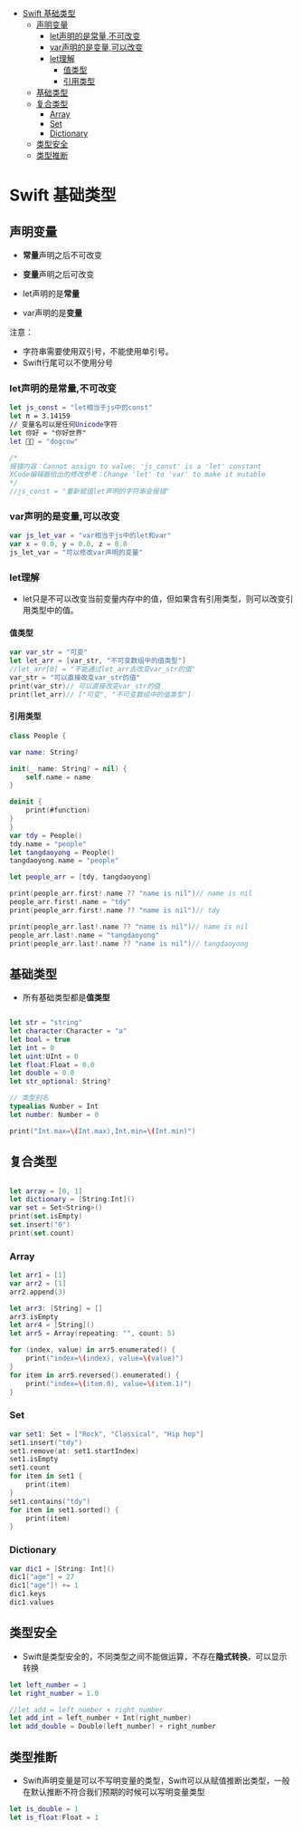 <!--
 * @Author: tangdaoyong
 * @Date: 2021-02-03 15:25:12
 * @LastEditors: tangdaoyong
 * @LastEditTime: 2021-02-03 15:32:08
 * @Description: Swift 类型
-->
<!-- TOC -->

- [Swift 基础类型](#swift-基础类型)
    - [声明变量](#声明变量)
        - [let声明的是常量,不可改变](#let声明的是常量不可改变)
        - [var声明的是变量,可以改变](#var声明的是变量可以改变)
        - [let理解](#let理解)
            - [值类型](#值类型)
            - [引用类型](#引用类型)
    - [基础类型](#基础类型)
    - [复合类型](#复合类型)
        - [Array](#array)
        - [Set](#set)
        - [Dictionary](#dictionary)
    - [类型安全](#类型安全)
    - [类型推断](#类型推断)

<!-- /TOC -->
# Swift 基础类型

## 声明变量

* **常量**声明之后不可改变
* **变量**声明之后可改变

* let声明的是**常量**
* var声明的是**变量**

注意：
* 字符串需要使用双引号，不能使用单引号。
* Swift行尾可以不使用分号


### let声明的是常量,不可改变

```swift
let js_const = "let相当于js中的const"
let π = 3.14159
// 变量名可以是任何Unicode字符
let 你好 = "你好世界"
let 🐶🐮 = "dogcow"

/*
报错内容：Cannot assign to value: 'js_const' is a 'let' constant
XCode编辑器给出的修改参考：Change 'let' to 'var' to make it mutable
*/
//js_const = "重新赋值let声明的字符串会报错"
```

### var声明的是变量,可以改变

```swift
var js_let_var = "var相当于js中的let和var"
var x = 0.0, y = 0.0, z = 0.0
js_let_var = "可以修改var声明的变量"
```

### let理解

* let只是不可以改变当前变量内存中的值，但如果含有引用类型，则可以改变引用类型中的值。


#### 值类型

```swift
var var_str = "可变"
let let_arr = [var_str, "不可变数组中的值类型"]
//let_arr[0] = "不能通过let_arr去改变var_str的值"
var_str = "可以直接改变var_str的值"
print(var_str)// 可以直接改变var_str的值
print(let_arr)// ["可变", "不可变数组中的值类型"]
```

#### 引用类型

```swift
class People {

var name: String?

init(_ name: String? = nil) {
    self.name = name
}

deinit {
    print(#function)
}
}
var tdy = People()
tdy.name = "people"
let tangdaoyong = People()
tangdaoyong.name = "people"

let people_arr = [tdy, tangdaoyong]

print(people_arr.first!.name ?? "name is nil")// name is nil
people_arr.first!.name = "tdy"
print(people_arr.first!.name ?? "name is nil")// tdy

print(people_arr.last!.name ?? "name is nil")// name is nil
people_arr.last!.name = "tangdaoyong"
print(people_arr.last!.name ?? "name is nil")// tangdaoyong
```

## 基础类型

* 所有基础类型都是**值类型**

```swift

let str = "string"
let character:Character = "a"
let bool = true
let int = 0
let uint:UInt = 0
let float:Float = 0.0
let double = 0.0
let str_optional: String?

// 类型别名
typealias Number = Int
let number: Number = 0

print("Int.max=\(Int.max),Int.min=\(Int.min)")

```

## 复合类型

```swift

let array = [0, 1]
let dictionary = [String:Int]()
var set = Set<String>()
print(set.isEmpty)
set.insert("0")
print(set.count)

```
 
### Array
 
```swift
let arr1 = [1]
var arr2 = [1]
arr2.append(3)

let arr3: [String] = []
arr3.isEmpty
let arr4 = [String]()
let arr5 = Array(repeating: "", count: 5)

for (index, value) in arr5.enumerated() {
    print("index=\(index), value=\(value)")
}
for item in arr5.reversed().enumerated() {
    print("index=\(item.0), value=\(item.1)")
}
```
 
### Set
 
```swift
var set1: Set = ["Rock", "Classical", "Hip hop"]
set1.insert("tdy")
set1.remove(at: set1.startIndex)
set1.isEmpty
set1.count
for item in set1 {
    print(item)
}
set1.contains("tdy")
for item in set1.sorted() {
    print(item)
}
```
 
### Dictionary
 
```swift
var dic1 = [String: Int]()
dic1["age"] = 27
dic1["age"]! += 1
dic1.keys
dic1.values
```

## 类型安全

* Swift是类型安全的，不同类型之间不能做运算，不存在**隐式转换**，可以显示转换

```swift
let left_number = 1
let right_number = 1.0

//let add = left_number + right_number
let add_int = left_number + Int(right_number)
let add_double = Double(left_number) + right_number

```

## 类型推断

* Swift声明变量是可以不写明变量的类型，Swift可以从赋值推断出类型，一般在默认推断不符合我们预期的时候可以写明变量类型

```swift
let is_double = 1
let is_float:Float = 1
```